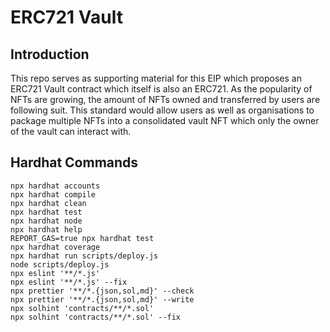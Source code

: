 # ERC721 Vault

## Introduction

This repo serves as supporting material for this EIP which proposes an ERC721 Vault contract which itself is also an ERC721. As the popularity of NFTs are growing, the amount of NFTs owned and transferred by users are following suit. This standard would allow users as well as organisations to package multiple NFTs into a consolidated vault NFT which only the owner of the vault can interact with.

##

## Hardhat Commands

```shell
npx hardhat accounts
npx hardhat compile
npx hardhat clean
npx hardhat test
npx hardhat node
npx hardhat help
REPORT_GAS=true npx hardhat test
npx hardhat coverage
npx hardhat run scripts/deploy.js
node scripts/deploy.js
npx eslint '**/*.js'
npx eslint '**/*.js' --fix
npx prettier '**/*.{json,sol,md}' --check
npx prettier '**/*.{json,sol,md}' --write
npx solhint 'contracts/**/*.sol'
npx solhint 'contracts/**/*.sol' --fix
```
